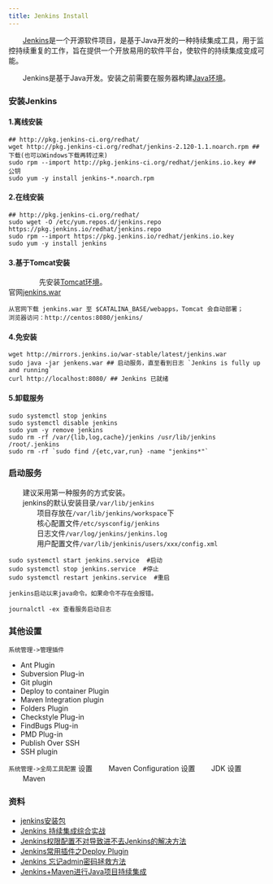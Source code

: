 ```yaml
---
title: Jenkins Install
---
```


　　[Jenkins](https://jenkins.io/)是一个开源软件项目，是基于Java开发的一种持续集成工具，用于监控持续重复的工作，旨在提供一个开放易用的软件平台，使软件的持续集成变成可能。         


　　Jenkins是基于Java开发。安装之前需要在服务器构建[Java环境](/linux_software/jdk.html)。        

### 安装Jenkins
#### 1.离线安装
```
## http://pkg.jenkins-ci.org/redhat/
wget http://pkg.jenkins-ci.org/redhat/jenkins-2.120-1.1.noarch.rpm ## 下载(也可以Windows下载再转过来)
sudo rpm --import http://pkg.jenkins-ci.org/redhat/jenkins.io.key ## 公钥
sudo yum -y install jenkins-*.noarch.rpm
```
#### 2.在线安装
```
## http://pkg.jenkins-ci.org/redhat/
sudo wget -O /etc/yum.repos.d/jenkins.repo https://pkg.jenkins.io/redhat/jenkins.repo
sudo rpm --import https://pkg.jenkins.io/redhat/jenkins.io.key
sudo yum -y install jenkins
```
#### 3.基于Tomcat安装
　　
　　先安装[Tomcat环境](/linux_software/tomcat.html)。         
	官网[jenkins.war](http://mirrors.jenkins.io/war/latest/jenkins.war)         
```
从官网下载 jenkins.war 至 $CATALINA_BASE/webapps，Tomcat 会自动部署；
浏览器访问：http://centos:8080/jenkins/
```
#### 4.免安装
```
wget http://mirrors.jenkins.io/war-stable/latest/jenkins.war
sudo java -jar jenkens.war ## 启动服务，直至看到日志 `Jenkins is fully up and running`
curl http://localhost:8080/ ## Jenkins 已就绪
```
#### 5.卸载服务
```
sudo systemctl stop jenkins
sudo systemctl disable jenkins
sudo yum -y remove jenkins
sudo rm -rf /var/{lib,log,cache}/jenkins /usr/lib/jenkins /root/.jenkins
sudo rm -rf `sudo find /{etc,var,run} -name "jenkins*"`
```
### 启动服务

　　建议采用第一种服务的方式安装。                
　　jenkins的默认安装目录`/var/lib/jenkins`                      
　　　　项目存放在`/var/lib/jenkins/workspace`下               
　　　　核心配置文件`/etc/sysconfig/jenkins`                     
　　　　日志文件`/var/log/jenkins/jenkins.log`                    
　　　　用户配置文件`/var/lib/jenkinis/users/xxx/config.xml`                  

```
sudo systemctl start jenkins.service  #启动
sudo systemctl stop jenkins.service  #停止
sudo systemctl restart jenkins.service  #重启

jenkins启动以来java命令。如果命令不存在会报错。

journalctl -ex 查看服务启动日志

```
### 其他设置
`系统管理->管理插件`
- Ant Plugin
- Subversion Plug-in
- Git plugin
- Deploy to container Plugin
- Maven Integration plugin
- Folders Plugin
- Checkstyle Plug-in
- FindBugs Plug-in
- PMD Plug-in
- Publish Over SSH
- SSH plugin

`系统管理->全局工具配置`
设置
　　Maven Configuration
设置
　　JDK
设置
　　Maven

### 资料

- [jenkins安装包](http://pkg.jenkins-ci.org/redhat/)
- [Jenkins 持续集成综合实战](https://blog.csdn.net/kefengwang/article/details/54233584)
- [Jenkins权限配置不对导致进不去Jenkins的解决方法](https://www.cnblogs.com/zhangshimin/articles/5508661.html)
- [Jenkins常用插件之Deploy Plugin](https://blog.csdn.net/jiang1986829/article/details/51173251)
- [Jenkins 忘记admin密码拯救方法](https://www.cnblogs.com/huangenai/p/7416322.html)
- [Jenkins+Maven进行Java项目持续集成](https://blog.csdn.net/jiangfuqiang/article/details/38497461)